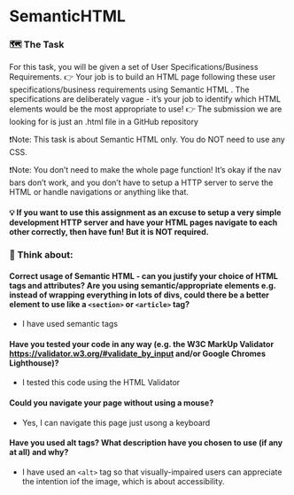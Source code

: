 # SemanticHTML

### 🗺 The Task
For this task, you will be given a set of User Specifications/Business Requirements.
👉 Your job is to build an HTML page following these user specifications/business requirements using Semantic HTML . The specifications are deliberately vague - it’s your job to identify which HTML elements would be the most appropriate to use!
👉 The submission we are looking for is just an .html file in a GitHub repository
  
❗️Note: This task is about Semantic HTML only. You do NOT need to use any CSS.
  
❗️Note: You don’t need to make the whole page function! It’s okay if the nav bars don’t work, and you don’t have to setup a HTTP server to serve the HTML or handle navigations or anything like that.
   
#### 💡 If you want to use this assignment as an excuse to setup a very simple development HTTP server and have your HTML pages navigate to each other correctly, then have fun! But it is NOT required.
   
### 🧠 Think about:
#### Correct usage of Semantic HTML - can you justify your choice of HTML tags and attributes? Are you using semantic/appropriate elements e.g. instead of wrapping everything in lots of divs, could there be a better element to use like a `<section>` or `<article>` tag?
 - I have used semantic tags
#### Have you tested your code in any way (e.g. the W3C MarkUp Validator https://validator.w3.org/#validate_by_input and/or Google Chromes Lighthouse)? 
- I tested this code using the HTML Validator
#### Could you navigate your page without using a mouse? 
- Yes, I can navigate this page just usong a keyboard
#### Have you used alt tags? What description have you chosen to use (if any at all) and why? 
- I have used an `<alt>` tag so that visually-impaired users can appreciate the intention iof the image, which is about accessibility.
